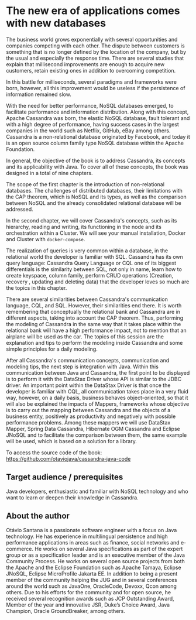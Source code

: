 # The new era of applications comes with new databases


The business world grows exponentially with several opportunities and companies competing with each other. The dispute between customers is something that is no longer defined by the location of the company, but by the usual and especially the response time. There are several studies that explain that millisecond improvements are enough to acquire new customers, retain existing ones in addition to overcoming competition.

In this battle for milliseconds, several paradigms and frameworks were born, however, all this improvement would be useless if the persistence of information remained slow.

With the need for better performance, NoSQL databases emerged, to facilitate performance and information distribution. Along with this concept, Apache Cassandra was born, the elastic NoSQL database, fault tolerant and with a high degree of performance, having success cases in the largest companies in the world such as Netflix, GitHub, eBay among others. Cassandra is a non-relational database originated by Facebook, and today it is an open source column family type NoSQL database within the Apache Foundation.

In general, the objective of the book is to address Cassandra, its concepts and its applicability with Java. To cover all of these concepts, the book was designed in a total of nine chapters.

The scope of the first chapter is the introduction of non-relational databases. The challenges of distributed databases, their limitations with the CAP theorem, which is NoSQL and its types, as well as the comparison between NoSQL and the already consolidated relational database will be addressed.

In the second chapter, we will cover Cassandra's concepts, such as its hierarchy, reading and writing, its functioning in the node and its orchestration within a Cluster. We will see your manual installation, Docker and Cluster with `docker-compose`.

The realization of queries is very common within a database, in the relational world the developer is familiar with SQL. Cassandra has its own query language: Cassandra Query Language or CQL one of its biggest differentials is the similarity between SQL, not only in name, learn how to create keyspace, column family, perform CRUD operations (Creation, recovery , updating and deleting data) that the developer loves so much are the topics in this chapter.

There are several similarities between Cassandra's communication language, CQL, and SQL. However, their similarities end there. It is worth remembering that conceptually the relational bank and Cassandra are in different aspects, taking into account the CAP theorem. Thus, performing the modeling of Cassandra in the same way that it takes place within the relational bank will have a high performance impact, not to mention that an airplane will be used as the car. The topics of this session are the explanation and tips to perform the modeling inside Cassandra and some simple principles for a daily modeling.

After all Cassandra's communication concepts, communication and modeling tips, the next step is integration with Java. Within this communication between Java and Cassandra, the first point to be displayed is to perform it with the DataStax Driver whose API is similar to the JDBC driver. An important point within the DataStax Driver is that once the developer is familiar with CQL, all communication takes place in a very fluid way, however, on a daily basis, business behaves object-oriented, so that it will also be explained the impacts of Mappers, frameworks whose objective is to carry out the mapping between Cassandra and the objects of a business entity, positively as productivity and negatively with possible performance problems. Among these mappers we will use DataStax Mapper, Spring Data Cassandra, Hibernate OGM Cassandra and Eclipse JNoSQL and to facilitate the comparison between them, the same example will be used, which is based on a solution for a library.

To access the source code of the book: https://github.com/otaviojava/cassandra-java-code

## Target audience / prerequisites

Java developers, enthusiastic and familiar with NoSQL technology and who want to learn or deepen their knowledge in Cassandra.



## About the author

 

Otávio Santana is a passionate software engineer with a focus on Java technology. He has experience in multilingual persistence and high performance applications in areas such as finance, social networks and e-commerce. He works on several Java specifications as part of the expert group or as a specification leader and is an executive member of the Java Community Process. He works on several open source projects from both the Apache and the Eclipse Foundation such as Apache Tamaya, Eclipse JNoSQL, Eclipse MicroProfile Jakarta EE. In addition to being a present member of the community helping the JUG and in several conferences around the world such as JavaOne, OracleCode, Devoxx, Qcon among others. Due to his efforts for the community and for open source, he received several recognition awards such as JCP Outstanding Award, Member of the year and innovative JSR, Duke’s Choice Award, Java Champion, Oracle GroundBreaker, among others.